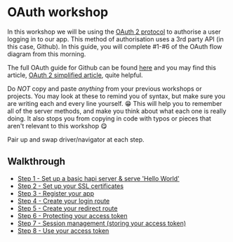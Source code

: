 # OAuth workshop

In this workshop we will be using the [OAuth 2 protocol](https://oauth.net/2/) to authorise a user logging in to our app. This method of authorisation uses a 3rd party API (in this case, Github). In this guide, you will complete #1-#6 of the OAuth flow diagram from this morning.

The full OAuth guide for Github can be found [here](https://developer.github.com/v3/oauth/) and you may find this article, [OAuth 2 simplified article](https://aaronparecki.com/oauth-2-simplified), quite helpful.

Do _NOT_ copy and paste _anything_ from your previous workshops or projects. You may look at these to remind you of syntax, but make sure you are writing each and every line yourself. :grin: This will help you to remember all of the server methods, and make you think about what each one is really doing. It also stops you from copying in code with typos or pieces that aren't relevant to this workshop :yum:

Pair up and swap driver/navigator at each step.

## Walkthrough
+ [Step 1 - Set up a basic hapi server & serve 'Hello World'](./step1.md)
+ [Step 2 - Set up your SSL certificates](./step2.md)
+ [Step 3 - Register your app](./step3.md)
+ [Step 4 - Create your login route](./step4.md)
+ [Step 5 - Create your redirect route](./step5.md)
+ [Step 6 - Protecting your access token](./step6.md)
+ [Step 7 - Session management (storing your access token)](./step7.md)
+ [Step 8 - Use your access token](./step8.md)
